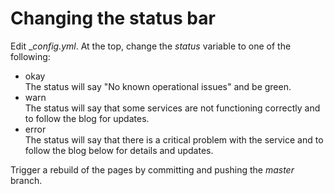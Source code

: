# Changing the status bar
Edit __config.yml_.
At the top, change the _status_ variable to one of the following:
* okay<br />
The status will say "No known operational issues" and be green.
* warn<br />
The status will say that some services are not functioning correctly and to follow the blog for updates.
* error<br />
The status will say that there is a critical problem with the service and to follow the blog below for details and updates.

Trigger a rebuild of the pages by committing and pushing the _master_ branch.
